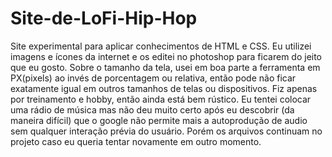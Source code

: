 # Site-de-LoFi-Hip-Hop
Site experimental para aplicar conhecimentos de HTML e CSS.
Eu utilizei imagens e ícones da internet e os editei no photoshop para ficarem do jeito que eu gosto. Sobre o tamanho da tela, usei em boa parte a ferramenta em PX(pixels) ao invés de porcentagem ou relativa, então pode não ficar exatamente igual em outros tamanhos de telas ou dispositivos.
Fiz apenas por treinamento e hobby, então ainda está bem rústico.
Eu tentei colocar uma rádio de música mas não deu muito certo após eu descobrir (da maneira difícil) que o google não permite mais a autoprodução de audio sem qualquer interação prévia do usuário. Porém os arquivos continuam no projeto caso eu queria tentar novamente em outro momento.

